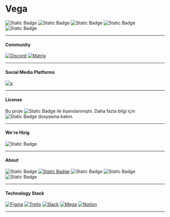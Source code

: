# Vega
![Static Badge](https://img.shields.io/badge/Features-page-green)
![Static Badge](https://img.shields.io/badge/Docs-Page-green)
![Static Badge](https://img.shields.io/badge/Status-Page-green)
![Static Badge](https://img.shields.io/badge/Download-Page-green)
![Static Badge](https://img.shields.io/badge/FAQ-Page-green)




---
#### Community
[![Discord](https://img.shields.io/badge/Group-738ADB?style=plastic&logo=discord&label=Discord&labelColor=FFFFFF)](https://www.google.com)
[![Matrix](https://img.shields.io/badge/Group-999999?style=plastic&logo=Matrix&label=Matrix&labelColor=333333)](https://www.google.com)
																
						


---

#### Social Media Platforms
[![x](https://img.shields.io/badge/vega-999999?style=plastic&logo=x&label=x&labelColor=333333)](https://www.google.com)




---


#### License 
Bu proje ![Static Badge](https://img.shields.io/badge/MIT-Licencse-green)
 ile lisanslanmıştır. Daha fazla bilgi için ![Static Badge](https://img.shields.io/badge/Licences.md-blue)
 dosyasına bakın.


---

#### We're Hirig


![Static Badge](https://img.shields.io/badge/Careers-Page-green)


---

#### About

![Static Badge](https://img.shields.io/badge/Brands-Resources-green)
[![Static Badge](https://img.shields.io/badge/Careers-Page-green)](https://github.com/veeegaaa/vega/wiki/Careers-Page)
![Static Badge](https://img.shields.io/badge/Press-Room-green)
![Static Badge](https://img.shields.io/badge/Blog-blue)
![Static Badge](https://img.shields.io/badge/Events-blue)


---

#### Technology Stack 

[![Figma](https://img.shields.io/badge/Group-999999?style=plastic&logo=Figma&label=Figma&labelColor=333333)](https://www.google.com)
[![Trello](https://img.shields.io/badge/Group-FFFFFF?style=plastic&logo=trello&label=Trello&labelColor=008FE4)](https://www.google.com)
[![Slack](https://img.shields.io/badge/Group-999999?style=plastic&logo=Slack&label=Slack&labelColor=333333)]()
[![Mega](https://img.shields.io/badge/Drive-FFFFFF?style=plastic&logo=mega&label=Mega&labelColor=DA222A)]()
[![Notion](https://img.shields.io/badge/Vega-999999?style=plastic&logo=Notion&label=Notion&labelColor=333333)]()
							


---


							
